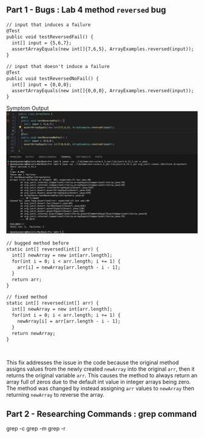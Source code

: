 Part 1 - Bugs : Lab 4 method `reversed` bug
---
```
// input that induces a failure
@Test 
public void testReversedFail() {
  int[] input = {5,6,7};
  assertArrayEquals(new int[]{7,6,5}, ArrayExamples.reversed(input));
}
```
```
// input that doesn't induce a failure
@Test
public void testReversedNoFail() {
  int[] input = {0,0,0};
  assertArrayEquals(new int[]{0,0,0}, ArrayExamples.reversed(input));
}
```
Symptom Output
![Image](LabReport3-symptom.jpg) <br>
```
// bugged method before
static int[] reversed(int[] arr) {
  int[] newArray = new int[arr.length];
  for(int i = 0; i < arr.length; i += 1) {
    arr[i] = newArray[arr.length - i - 1];
  }
  return arr;
}
```
```
// fixed method
static int[] reversed(int[] arr) {
  int[] newArray = new int[arr.length];
  for(int i = 0; i < arr.length; i += 1) {
    newArray[i] = arr[arr.length - i - 1];
  }
  return newArray;
}
```
<br>

This fix addresses the issue in the code because the original method assigns values from the newly created `newArray` into the original `arr`, then it returns the original variable `arr`. This causes the method to always return an array full of zeros due to the default int value in integer arrays being zero. The method was changed by instead assigning `arr` values to `newArray` then returning `newArray` to reverse the array.

Part 2 - Researching Commands : grep command
---
grep -c
grep -m
grep -r
